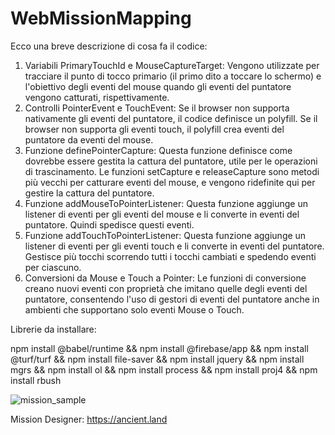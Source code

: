 # WebMissionMapping

Ecco una breve descrizione di cosa fa il codice:

1.	Variabili PrimaryTouchId e MouseCaptureTarget: Vengono utilizzate per tracciare il punto di tocco primario (il primo dito a toccare lo schermo) e l'obiettivo degli eventi del mouse quando gli eventi del puntatore vengono catturati, rispettivamente.	
3.	Controlli PointerEvent e TouchEvent: Se il browser non supporta nativamente gli eventi del puntatore, il codice definisce un polyfill. Se il browser non supporta gli eventi touch, il polyfill crea eventi del puntatore da eventi del mouse.
4.	Funzione definePointerCapture: Questa funzione definisce come dovrebbe essere gestita la cattura del puntatore, utile per le operazioni di trascinamento. Le funzioni setCapture e releaseCapture sono metodi più vecchi per catturare eventi del mouse, e vengono ridefinite qui per gestire la cattura del puntatore.
5.	Funzione addMouseToPointerListener: Questa funzione aggiunge un listener di eventi per gli eventi del mouse e li converte in eventi del puntatore. Quindi spedisce questi eventi.
6.	Funzione addTouchToPointerListener: Questa funzione aggiunge un listener di eventi per gli eventi touch e li converte in eventi del puntatore. Gestisce più tocchi scorrendo tutti i tocchi cambiati e spedendo eventi per ciascuno.
7.	Conversioni da Mouse e Touch a Pointer: Le funzioni di conversione creano nuovi eventi con proprietà che imitano quelle degli eventi del puntatore, consentendo l'uso di gestori di eventi del puntatore anche in ambienti che supportano solo eventi Mouse o Touch.


Librerie da installare:

npm install @babel/runtime && npm install @firebase/app && npm install @turf/turf && npm install file-saver && npm install jquery && npm install mgrs && npm install ol && npm install process && npm install proj4 && npm install rbush


![mission_sample](https://github.com/robertocalvi/WebMissionMapping/assets/20637640/d78b3f52-fc95-49fa-b16b-8ddcd8366919)


Mission Designer: https://ancient.land




